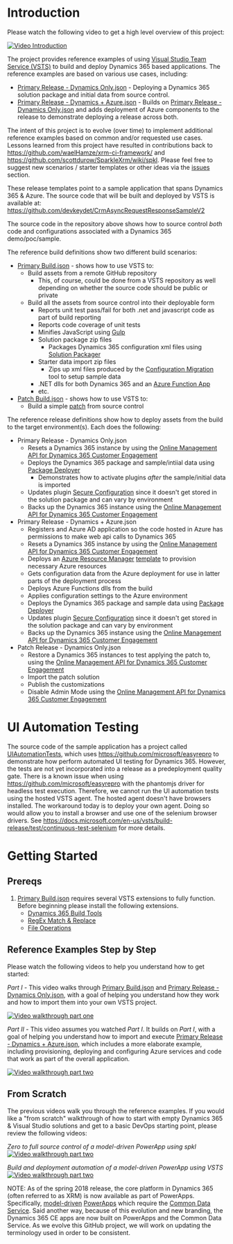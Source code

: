 
# Introduction
Please watch the following video to get a high level overview of this project:

[![Video Introduction](https://img.youtube.com/vi/AorM792M8nY/0.jpg)](https://www.youtube.com/watch?v=AorM792M8nY)

The project provides reference examples of using [Visual Studio Team Service (VSTS)](https://www.visualstudio.com/team-services/) to build and deploy Dynamics 365 based applications.  The reference examples are based on various use cases, including:

* [Primary Release - Dynamics Only.json](https://github.com/devkeydet/dyn365-ce-devops/blob/master/Primary%20Release%20-%20Dynamics%20Only.json) - Deploying a Dynamics 365 solution package and initial data from source control.
* [Primary Release - Dynamics + Azure.json](https://github.com/devkeydet/dyn365-ce-devops/blob/master/Primary%20Release%20-%20Dynamics%20%2B%20Azure.json) - Builds on [Primary Release - Dynamics Only.json](https://github.com/devkeydet/dyn365-ce-devops/blob/master/Primary%20Release%20-%20Dynamics%20Only.json) and adds deployment of Azure components to the release to demonstrate deploying a release across both.

The intent of this project is to evolve (over time) to implement additional reference examples based on common and/or requested use cases.  Lessons learned from this project have resulted in contributions back to https://github.com/waelHamze/xrm-ci-framework/ and https://github.com/scottdurow/SparkleXrm/wiki/spkl.  Please feel free to suggest new scenarios / starter templates or other ideas via the [issues](https://github.com/devkeydet/dyn365-ce-devops/issues) section.  

These release templates point to a sample application that spans Dynamics 365 & Azure.  The source code that will be built and deployed by VSTS is available at:
https://github.com/devkeydet/CrmAsyncRequestResponseSampleV2

The source code in the repository above shows how to source control *both* code and configurations associated with a Dynamics 365 demo/poc/sample.

The reference build definitions show two different build scenarios:

* [Primary Build.json](https://github.com/devkeydet/dyn365-ce-devops/blob/master/Primary%20Build.json) - shows how to use VSTS to:
    * Build assets from a remote GitHub repository
        * This, of course, could be done from a VSTS repository as well depending on whether the source code should be public or private
    * Build all the assets from source control into their deployable form
        * Reports unit test pass/fail for both .net and javascript code as part of build reporting
        * Reports code coverage of unit tests 
        * Minifies JavaScript using [Gulp](https://gulpjs.com/)
        * Solution package zip files
            * Packages Dynamics 365 configuration xml files using [Solution Packager](https://docs.microsoft.com/en-us/dynamics365/customer-engagement/developer/use-source-control-solution-files)
        * Starter data import zip files 
            * Zips up xml files produced by the [Configuration Migration](https://docs.microsoft.com/en-us/dynamics365/customer-engagement/admin/manage-configuration-data) tool to setup sample data
        * .NET dlls for both Dynamics 365 and an [Azure Function App](https://azure.microsoft.com/en-us/services/functions/)
        * etc.
* [Patch Build.json](https://github.com/devkeydet/dyn365-ce-devops/blob/master/Patch%20Build.json) - shows how to use VSTS to:
    * Build a simple [patch](https://docs.microsoft.com/en-us/dynamics365/customer-engagement/developer/create-patches-simplify-solution-updates) from source control

The reference release definitions show how to deploy assets from the build to the target environment(s).  Each does the following:
* Primary Release - Dynamics Only.json
    * Resets a Dynamics 365 instance by using the [Online Management API for Dynamics 365 Customer Engagement](https://docs.microsoft.com/en-us/dynamics365/customer-engagement/developer/online-management-api)
    * Deploys the Dynamics 365 package and sample/intiial data using [Package Deployer](https://docs.microsoft.com/en-us/dynamics365/customer-engagement/admin/deploy-packages-using-package-deployer-windows-powershell)
        * Demonstrates how to activate plugins *after* the sample/initial data is imported
    * Updates plugin [Secure Configuration](https://us.hitachi-solutions.com/blog/use-secure-vs-unsecure-configuration-plugins/) since it doesn't get stored in the solution package and can vary by environment
    * Backs up the Dynamics 365 instance using the  [Online Management API for Dynamics 365 Customer Engagement](https://docs.microsoft.com/en-us/dynamics365/customer-engagement/developer/online-management-api)
* Primary Release - Dynamics + Azure.json
    * Registers and Azure AD application so the code hosted in Azure has permissions to make web api calls to Dynamics 365
    * Resets a Dynamics 365 instance by using the [Online Management API for Dynamics 365 Customer Engagement](https://docs.microsoft.com/en-us/dynamics365/customer-engagement/developer/online-management-api)
    * Deploys an [Azure Resource Manager](https://docs.microsoft.com/en-us/azure/azure-resource-manager/resource-group-overview) [template](https://docs.microsoft.com/en-us/azure/azure-resource-manager/resource-group-overview#template-deployment) to provision necessary Azure resources
    * Gets configuration data from the Azure deployment for use in latter parts of the deployment process
    * Deploys Azure Functions dlls from the build
    * Applies configuration settings to the Azure environment
    * Deploys the Dynamics 365 package and sample data using [Package Deployer](https://docs.microsoft.com/en-us/dynamics365/customer-engagement/admin/deploy-packages-using-package-deployer-windows-powershell)
    * Updates plugin [Secure Configuration](https://us.hitachi-solutions.com/blog/use-secure-vs-unsecure-configuration-plugins/) since it doesn't get stored in the solution package and can vary by environment
    * Backs up the Dynamics 365 instance using the [Online Management API for Dynamics 365 Customer Engagement](https://docs.microsoft.com/en-us/dynamics365/customer-engagement/developer/online-management-api)
* Patch Release - Dynamics Only.json
    * Restore a Dynamics 365 instances to test applying the patch to, using the [Online Management API for Dynamics 365 Customer Engagement](https://docs.microsoft.com/en-us/dynamics365/customer-engagement/developer/online-management-api)
    * Import the patch solution
    * Publish the customizations
    * Disable Admin Mode using the [Online Management API for Dynamics 365 Customer Engagement](https://docs.microsoft.com/en-us/dynamics365/customer-engagement/developer/online-management-api)

# UI Automation Testing
The source code of the sample application has a project called [UIAutomationTests](https://github.com/devkeydet/CrmAsyncRequestResponseSampleV2/tree/master/UIAutomationTests), which uses https://github.com/microsoft/easyrepro to demonstrate how perform automated UI testing for Dynamics 365.  However, the tests are not yet incorporated into a release as a predeployment quality gate.  There is a known issue when using https://github.com/microsoft/easyrepro with the phantomjs driver for headless test execution.  Therefore, we cannot run the UI automation tests using the hosted VSTS agent.  The hosted agent doesn't have browsers installed.  The workaround today is to deploy your own agent.  Doing so would allow you to install a browser and use one of the selenium browser drivers.  See https://docs.microsoft.com/en-us/vsts/build-release/test/continuous-test-selenium for more details.

# Getting Started
## Prereqs
1. [Primary Build.json](https://github.com/devkeydet/dyn365-ce-devops/blob/master/Primary%20Build.json) requires several VSTS extensions to fully function. Before beginning please install the following extensions.
   - [Dynamics 365 Build Tools](https://marketplace.visualstudio.com/items?itemName=WaelHamze.xrm-ci-framework-build-tasks)
   - [RegEx Match & Replace](https://marketplace.visualstudio.com/items?itemName=kasunkodagoda.regex-match-replace)
   - [File Operations](https://marketplace.visualstudio.com/items?itemName=KirKone.fileoperations)
## Reference Examples Step by Step 
Please watch the following videos to help you understand how to get started:

*Part I* - This video walks through [Primary Build.json](https://github.com/devkeydet/dyn365-ce-devops/blob/master/Primary%20Build.json) and [Primary Release - Dynamics Only.json](https://github.com/devkeydet/dyn365-ce-devops/blob/master/Primary%20Release%20-%20Dynamics%20Only.json), with a goal of helping you understand how they work and how to import them into your own VSTS project.

[![Video walkthrough part one](https://img.youtube.com/vi/O_q3cSWAUVI/0.jpg)](https://www.youtube.com/watch?v=O_q3cSWAUVI)

*Part II* - This video assumes you watched *Part I*.  It builds on *Part I*, with a goal of helping you understand how to import and execute [Primary Release - Dynamics + Azure.json](https://github.com/devkeydet/dyn365-ce-devops/blob/master/Primary%20Release%20-%20Dynamics%20%2B%20Azure.json), which includes a more elaborate example, including provisioning, deploying and configuring Azure services and code that work as part of the overall application.

[![Video walkthrough part two](https://img.youtube.com/vi/hlAEMr4xlCY/0.jpg)](https://www.youtube.com/watch?v=hlAEMr4xlCY)

## From Scratch
The previous videos walk you through the reference examples.  If you would like a "from scratch" walkthrough of how to start with empty Dynamics 365 & Visual Studio solutions and get to a basic DevOps starting point, please review the following videos:

*Zero to full source control of a model-driven PowerApp using spkl*
[![Video walkthrough part two](https://img.youtube.com/vi/nutWII2ntVQ/0.jpg)](https://www.youtube.com/watch?v=nutWII2ntVQ)

*Build and deployment automation of a model-driven PowerApp using VSTS*
[![Video walkthrough part two](https://img.youtube.com/vi/R18HOh2j40k/0.jpg)](https://www.youtube.com/watch?v=R18HOh2j40k)

NOTE: As of the spring 2018 release, the core platform in Dynamics 365 (often referred to as XRM) is now available as part of PowerApps.  Specifically, [model-driven](https://docs.microsoft.com/en-us/powerapps/maker/model-driven-apps/model-driven-app-overview) [PowerApps](https://docs.microsoft.com/en-us/powerapps/maker/index) which require the [Common Data Service](https://docs.microsoft.com/en-us/powerapps/maker/common-data-service/data-platform-intro).  Said another way, because of this evolution and new branding, the Dynamics 365 CE apps are now built on PowerApps and the Common Data Service.  As we evolve this GitHub project, we will work on updating the terminology used in order to be consistent.